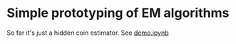 # Simple prototyping of EM algorithms

So far it's just a hidden coin estimator. See [demo.ipynb](demo.ipynb)


